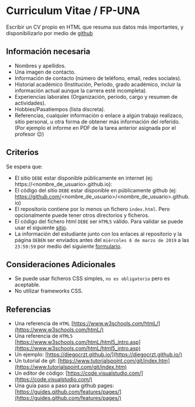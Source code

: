# Curriculum Vitae / FP-UNA

Escribir un CV propio en HTML que resuma sus datos más importantes, y disponibilizarlo por medio de [github](https://pages.github.com)

## Información necesaria

- Nombres y apellidos.
- Una imagen de contacto.
- Información de contacto (número de teléfono, email, redes sociales).
- Historial académico (Institución, Periodo, grado académico, incluir la información actual aunque la carrera esté incompleta).
- Experiencias laborales (Organización, periodo, cargo y resumen de actividades).
- Hobbies/Pasatiempos (lista discreta).
- Referencias, cualquier información o enlace a algún trabajo realizaco, sitio personal, u otra forma de obtener más información del referido. (Por ejemplo el informe en PDF de la tarea anterior asignada por el profesor 😉)

## Criterios

Se espera que:

- El sitio `DEBE` estar disponible públicamente en internet (ej: https://<nombre_de_usuario>.github.io):
- El código del sitio `DEBE` estar disponible en públicamente github (ej: https://github.com/<nombre_de_usuario>/<nombre_de_usuario>.github.io)
- El repositorio contiene por lo menos un fichero `index.html`. Pero opcionalmente puede tener otros directorios y ficheros.
- El código del fichero html `DEBE` ser `HTML5` válido. Para validar se puede usar el siguiente [sitio](https://html5.validator.nu/).
- La información del estudiante junto con los enlaces al repositorio y la página `DEBEN` ser enviados antes del `miércoles 6 de marzo de 2019` a las `23:59:59` por medio del siguiente [formulario](https://goo.gl/forms/BRoeCzoLk8zRQYiU2).

## Consideraciones Adicionales

- Se puede usar ficheros CSS simples, `no es obligatorio` pero es aceptable.
- No utilizar frameworks CSS.

## Referencias

- Una referencia de `HTML` [https://www.w3schools.com/htmL/](https://www.w3schools.com/htmL/)
- Una referencia de `HTML5` [https://www.w3schools.com/htmL/html5_intro.asp](https://www.w3schools.com/htmL/html5_intro.asp)
- Un ejemplo: [https://diegocrzt.github.io/](https://diegocrzt.github.io/)
- Un tutorial de git: [https://www.tutorialspoint.com/git/index.htm](https://www.tutorialspoint.com/git/index.htm)
- Un editor de código: [https://code.visualstudio.com/](https://code.visualstudio.com/)
- Una guía paso a paso para github pages: [https://guides.github.com/features/pages/](https://guides.github.com/features/pages/)
